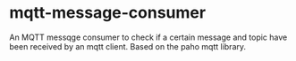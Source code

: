 # mqtt-message-consumer
An MQTT messqge consumer to check if a certain message and topic have been received by an mqtt client. Based on the paho mqtt library.
